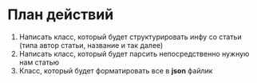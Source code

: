 # План действий
1. Написать класс, который будет структурировать инфу со статьи (типа автор статьи, название и так далее)
2. Написать класс, который будет парсить непосредственно нужную нам статью
3. Класс, который будет форматировать все в __json__ файлик